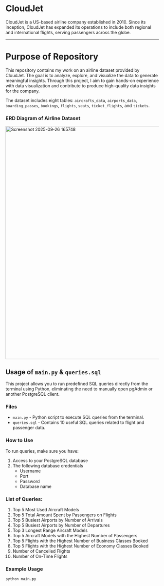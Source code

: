 # CloudJet
CloudJet is a US-based airline company established in 2010. Since its inception, CloudJet has expanded its operations to include both regional and international flights, serving passengers across the globe.

----------------

# Purpose of Repository
This repository contains my work on an airline dataset provided by CloudJet. The goal is to analyze, explore, and visualize the data to generate meaningful insights. Through this project, I aim to gain hands-on experience with data visualization and contribute to produce high-quality data insights for the company. 

The dataset includes eight tables: `aircrafts_data`, `airports_data`, `boarding_passes`, `bookings`, `flights`, `seats`, `ticket_flights`, and `tickets`.

### ERD Diagram of Airline Dataset
<img width="1319" height="764" alt="Screenshot 2025-09-26 165748" src="https://github.com/user-attachments/assets/7311afe8-d849-4a63-b9b5-b9883bc15619" />


## Usage of `main.py` & `queries.sql`
This project allows you to run predefined SQL queries directly from the terminal using Python, eliminating the need to manually open pgAdmin or another PostgreSQL client.
### Files
- `main.py` - Python script to execute SQL queries from the terminal.
- `queries.sql` - Contains 10 useful SQL queries related to flight and passenger data.

### How to Use
To run queries, make sure you have:
1. Access to your PostgreSQL database
2. The following database credentials
   - Username
   - Port
   - Password
   - Database name

### List of Queries:
1. Top 5 Most Used Aircraft Models
2. Top 5 Total Amount Spent by Passengers on Flights
3. Top 5 Busiest Airports by Number of Arrivals
4. Top 5 Busiest Airports by Number of Departures
5. Top 3 Longest Range Aircraft Models
6. Top 5 Aircraft Models with the Highest Number of Passengers
7. Top 5 Flights with the Highest Number of Business Classes Booked
8. Top 5 Flights with the Highest Number of Economy Classes Booked
9. Number of Cancelled Flights
10. Number of On-Time Flights

### Example Usage
`python main.py`
